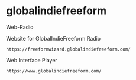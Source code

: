 # globalindiefreeform
Web-Radio


Website for GlobalIndieFreeform Radio
```
https://freeformwizard.globalindiefreeform.com/
```
Web Interface Player
```
https://www.globalindiefreeform.com/
```

